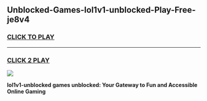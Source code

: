 
## Unblocked-Games-lol1v1-unblocked-Play-Free-je8v4
<h3>
<a href="https://premium76.site?title=lol1v1-unblocked&ref=23A">CLICK TO PLAY</a></h3>
<hr>

<h3>
<a href="https://premium76.site?title=lol1v1-unblocked&ref=23A">CLICK 2 PLAY</a>
  
</h3>

<a href="https://premium76.site?title=lol1v1-unblocked&ref=23A"><img src="https://clearcache.store/games.png"></a>


**lol1v1-unblocked games unblocked: Your Gateway to Fun and Accessible Online Gaming**
